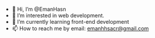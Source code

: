 - 👋 Hi, I’m @EmanHasn
- 👀 I’m interested in web development.
- 🌱 I’m currently learning front-end development
- 📫 How to reach me by email: emanhhsacr@gmail.com

<!---
EmanHasn/EmanHasn is a ✨ special ✨ repository because its `README.md` (this file) appears on your GitHub profile.
You can click the Preview link to take a look at your changes.
--->

